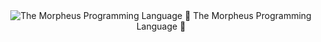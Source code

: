 <div align="center">
<picture>
 <img alt="The Morpheus Programming Language" src="">
</picture>
  🔮 The Morpheus Programming Language 🔮
</div>